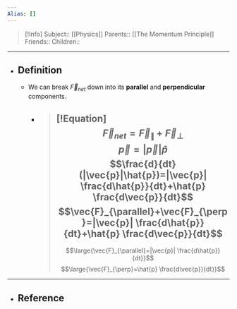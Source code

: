 ```yaml
---
Alias: []
---
```

> [!Info]
> Subject:: [[Physics]]
> Parents:: [[The Momentum Principle]]
> Friends:: 
> Children:: 
---
- ## Definition
	- We can break $\vec{F}_{net}$ down into its **parallel** and **perpendicular** components.
		- > [!Equation]
		  > $$\vec{F}_{net}=\vec{F}_{\parallel}+\vec{F}_{\perp}$$
		  > $$\vec{p}=|\vec{p}|\hat{p}$$
		  > $$\frac{d}{dt}(|\vec{p}|\hat{p})=|\vec{p}| \frac{d\hat{p}}{dt}+\hat{p} \frac{d\vec{p}}{dt}$$
		  > $$\vec{F}_{\parallel}+\vec{F}_{\perp}=|\vec{p}| \frac{d\hat{p}}{dt}+\hat{p} \frac{d\vec{p}}{dt}$$
		  > ---
		  > $$\large{\vec{F}_{\parallel}=|\vec{p}| \frac{d\hat{p}}{dt}}$$
		  > $$\large{\vec{F}_{\perp}=\hat{p} \frac{d\vec{p}}{dt}}$$
---
- ## Reference